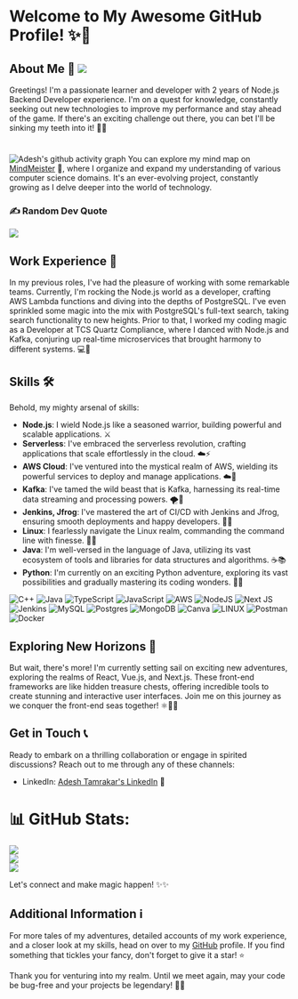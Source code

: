 # Welcome to My Awesome GitHub Profile! ✨👋

## About Me 🌟 [![](https://visitcount.itsvg.in/api?id=adexh&icon=0&color=0)](https://visitcount.itsvg.in)

Greetings! I'm a passionate learner and developer with 2 years of Node.js Backend Developer experience. I'm on a quest for knowledge, constantly seeking out new technologies to improve my performance and stay ahead of the game. If there's an exciting challenge out there, you can bet I'll be sinking my teeth into it! 🚀💡
#
![Adesh's github activity graph](https://github-readme-activity-graph.vercel.app/graph?username=adexh&theme=react-dark)
You can explore my mind map on [MindMeister](https://mm.tt/app/map/2847653601?t=T9iBlY6H4M) 🧠, where I organize and expand my understanding of various computer science domains. It's an ever-evolving project, constantly growing as I delve deeper into the world of technology.

### ✍️ Random Dev Quote
![](https://quotes-github-readme.vercel.app/api?type=horizontal&theme=radical)
## Work Experience 💼

In my previous roles, I've had the pleasure of working with some remarkable teams. Currently, I'm rocking the Node.js world as a developer, crafting AWS Lambda functions and diving into the depths of PostgreSQL. I've even sprinkled some magic into the mix with PostgreSQL's full-text search, taking search functionality to new heights. Prior to that, I worked my coding magic as a Developer at TCS Quartz Compliance, where I danced with Node.js and Kafka, conjuring up real-time microservices that brought harmony to different systems. 💻🔮

## Skills 🛠️

Behold, my mighty arsenal of skills:

- **Node.js**: I wield Node.js like a seasoned warrior, building powerful and scalable applications. ⚔️
- **Serverless**: I've embraced the serverless revolution, crafting applications that scale effortlessly in the cloud. ☁️⚡
- **AWS Cloud**: I've ventured into the mystical realm of AWS, wielding its powerful services to deploy and manage applications. ☁️🏰
- **Kafka**: I've tamed the wild beast that is Kafka, harnessing its real-time data streaming and processing powers. 🌪️🐘
- **Jenkins, Jfrog**: I've mastered the art of CI/CD with Jenkins and Jfrog, ensuring smooth deployments and happy developers. 🚀🚧
- **Linux**: I fearlessly navigate the Linux realm, commanding the command line with finesse. 🐧💪
- **Java**: I'm well-versed in the language of Java, utilizing its vast ecosystem of tools and libraries for data structures and algorithms. ☕📚
- **Python**: I'm currently on an exciting Python adventure, exploring its vast possibilities and gradually mastering its coding wonders. 🐍🔥

![C++](https://img.shields.io/badge/c++-%2300599C.svg?style=for-the-badge&logo=c%2B%2B&logoColor=white) ![Java](https://img.shields.io/badge/java-%23ED8B00.svg?style=for-the-badge&logo=java&logoColor=white) ![TypeScript](https://img.shields.io/badge/typescript-%23007ACC.svg?style=for-the-badge&logo=typescript&logoColor=white) ![JavaScript](https://img.shields.io/badge/javascript-%23323330.svg?style=for-the-badge&logo=javascript&logoColor=%23F7DF1E) ![AWS](https://img.shields.io/badge/AWS-%23FF9900.svg?style=for-the-badge&logo=amazon-aws&logoColor=white) ![NodeJS](https://img.shields.io/badge/node.js-6DA55F?style=for-the-badge&logo=node.js&logoColor=white) ![Next JS](https://img.shields.io/badge/Next-black?style=for-the-badge&logo=next.js&logoColor=white) ![Jenkins](https://img.shields.io/badge/jenkins-%232C5263.svg?style=for-the-badge&logo=jenkins&logoColor=white) ![MySQL](https://img.shields.io/badge/mysql-%2300f.svg?style=for-the-badge&logo=mysql&logoColor=white) ![Postgres](https://img.shields.io/badge/postgres-%23316192.svg?style=for-the-badge&logo=postgresql&logoColor=white) ![MongoDB](https://img.shields.io/badge/MongoDB-%234ea94b.svg?style=for-the-badge&logo=mongodb&logoColor=white) ![Canva](https://img.shields.io/badge/Canva-%2300C4CC.svg?style=for-the-badge&logo=Canva&logoColor=white) ![LINUX](https://img.shields.io/badge/Linux-FCC624?style=for-the-badge&logo=linux&logoColor=black) ![Postman](https://img.shields.io/badge/Postman-FF6C37?style=for-the-badge&logo=postman&logoColor=white) ![Docker](https://img.shields.io/badge/docker-%230db7ed.svg?style=for-the-badge&logo=docker&logoColor=white)

## Exploring New Horizons 🌈

But wait, there's more! I'm currently setting sail on exciting new adventures, exploring the realms of React, Vue.js, and Next.js. These front-end frameworks are like hidden treasure chests, offering incredible tools to create stunning and interactive user interfaces. Join me on this journey as we conquer the front-end seas together! ⚛️🎨🌟

## Get in Touch 📞

Ready to embark on a thrilling collaboration or engage in spirited discussions? Reach out to me through any of these channels:

- LinkedIn: [Adesh Tamrakar's LinkedIn](https://www.linkedin.com/in/adesht/) 💼

# 📊 GitHub Stats:
![](https://github-readme-stats.vercel.app/api?username=adexh&theme=nightowl&hide_border=true&include_all_commits=false&count_private=false)<br/>
![](https://github-readme-streak-stats.herokuapp.com/?user=adexh&theme=nightowl&hide_border=true)<br/>
![](https://github-readme-stats.vercel.app/api/top-langs/?username=adexh&theme=nightowl&hide_border=true&include_all_commits=false&count_private=false&layout=compact)

Let's connect and make magic happen! ✨✨

## Additional Information ℹ️

For more tales of my adventures, detailed accounts of my work experience, and a closer look at my skills, head on over to my [GitHub](https://github.com/adexh) profile. If you find something that tickles your fancy, don't forget to give it a star! ⭐

Thank you for venturing into my realm. Until we meet again, may your code be bug-free and your projects be legendary! 🚀🌟
